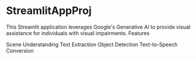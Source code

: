 # StreamlitAppProj
This Streamlit application leverages Google's Generative AI to provide visual assistance for individuals with visual impairments.
Features

Scene Understanding
Text Extraction
Object Detection
Text-to-Speech Conversion
